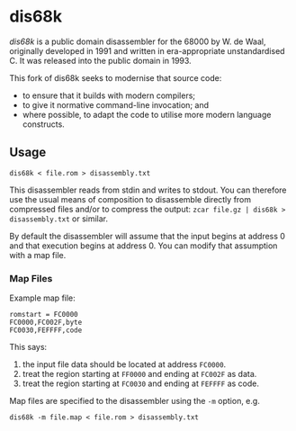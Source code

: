 # dis68k

_dis68k_ is a public domain disassembler for the 68000 by W. de Waal,
originally developed in 1991 and written in era-appropriate unstandardised C.
It was released into the public domain in 1993.

This fork of dis68k seeks to modernise that source code:
* to ensure that it builds with modern compilers;
* to give it normative command-line invocation; and
* where possible, to adapt the code to utilise more modern language constructs.

## Usage

    dis68k < file.rom > disassembly.txt

This disassembler reads from stdin and writes to stdout. You can therefore
use the usual means of composition to disassemble directly from compressed
files and/or to compress the output: `zcar file.gz | dis68k > disassembly.txt`
or similar.

By default the disassembler will assume that the input begins at address 0
and that execution begins at address 0. You can modify that assumption with
a map file.

### Map Files

Example map file:

    romstart = FC0000
    FC0000,FC002F,byte
    FC0030,FEFFFF,code

This says:

1. the input file data should be located at address `FC0000`.
2. treat the region starting at `FF0000` and ending at `FC002F` as data.
3. treat the region starting at `FC0030` and ending at `FEFFFF` as code.

Map files are specified to the disassembler using the `-m` option, e.g.

    dis68k -m file.map < file.rom > disassembly.txt
